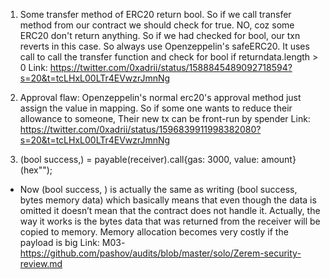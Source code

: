 1. Some transfer method of ERC20 return bool. So if we call transfer method from our contract we should check for true.
   NO, coz some ERC20 don't return anything. So if we had checked for bool, our txn reverts in this case. So always use Openzeppelin's safeERC20.
   It uses call to call the transfer function and check for bool if returndata.length > 0
   Link: https://twitter.com/0xadrii/status/1588845489092718594?s=20&t=tcLHxL00LTr4EVwzrJmnNg

2. Approval flaw: Openzeppelin's normal erc20's approval method just assign the value in mapping. So if some one wants to reduce their allowance to someone,
   Their new tx can be front-run by spender
   Link: https://twitter.com/0xadrii/status/1596839911998382080?s=20&t=tcLHxL00LTr4EVwzrJmnNg

3. (bool success,) = payable(receiver).call{gas: 3000, value: amount}(hex"");
- Now (bool success, ) is actually the same as writing (bool success, bytes memory data) which basically means that even though the data is omitted it doesn’t mean that the contract does not handle it.
  Actually, the way it works is the bytes data that was returned from the receiver will be copied to memory. Memory allocation becomes very costly if the payload is big
  Link: M03- https://github.com/pashov/audits/blob/master/solo/Zerem-security-review.md


  